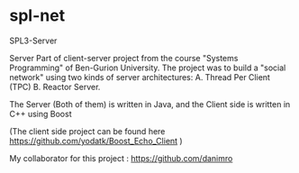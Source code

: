 # spl-net
SPL3-Server

Server Part of client-server project from the course "Systems Programming" of Ben-Gurion University.
The project was to build a "social network" using two kinds of server architectures:
A. Thread Per Client (TPC)
B. Reactor Server.

The Server (Both of them) is written in Java, and the Client side is written in C++ using Boost

(The client side project can be found here https://github.com/yodatk/Boost_Echo_Client )

My collaborator for this project : https://github.com/danimro
